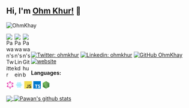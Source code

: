 ## Hi, I'm [Ohm Khur!](https://ohmkhur.com) 👋

<p align="left"> <img src="https://komarev.com/ghpvc/?username=OhmKhay&label=Views&color=blue&style=plastic" alt="OhmKhay" /> </p>

<a href="https://twitter.com/ohmkhur">
  <img align="left" alt="Pawan's Twitter" width="22px" src="https://cdn.jsdelivr.net/npm/simple-icons@v3/icons/twitter.svg" />
</a>
<a href="https://linkedin.com/in/ohm-khur">
  <img align="left" alt="Pawan's Linkdein" width="22px" src="https://cdn.jsdelivr.net/npm/simple-icons@v3/icons/linkedin.svg" />
</a>
<a href="https://github.com/OhmKhay">
  <img align="left" alt="Pawan's Github" width="22px" src="https://cdn.jsdelivr.net/npm/simple-icons@v3/icons/github.svg" />
</a>

<!-- <a href="https://www.facebook.com/ohmkhursai/">
  <img align="left" alt="Pawan's Facebook" width="22px" src="https://cdn.jsdelivr.net/npm/simple-icons@v3/icons/facebook.svg" />
</a> -->


<br/>
<br/>


[![Twitter: ohmkhur](https://img.shields.io/twitter/follow/ohmkhur?style=social)](https://twitter.com/ohmkhur)
[![Linkedin: ohmkhur](https://img.shields.io/badge/-ohmkhur-blue?style=flat-square&logo=Linkedin&logoColor=white&link=https://www.linkedin.com/in/ohm-khur/)](https://www.linkedin.com/in/ohm-khur/)
[![GitHub OhmKhay](https://img.shields.io/github/followers/OhmKhay?label=follow&style=social)](https://github.com/OhmKhay)
[![website](https://img.shields.io/badge/PortfolioWebsite-ohmkhur.com-2648ff?style=flat-square&logo=google-chrome)](https://www.ohmkhur.com/)


**Languages:**  


<code><img height="20" src="https://raw.githubusercontent.com/github/explore/80688e429a7d4ef2fca1e82350fe8e3517d3494d/topics/graphql/graphql.png"></code>
<code><img height="20" src="https://raw.githubusercontent.com/github/explore/80688e429a7d4ef2fca1e82350fe8e3517d3494d/topics/react/react.png"></code>
<code><img height="20" src="https://raw.githubusercontent.com/github/explore/80688e429a7d4ef2fca1e82350fe8e3517d3494d/topics/javascript/javascript.png"></code>
<code><img height="20" src="https://raw.githubusercontent.com/github/explore/80688e429a7d4ef2fca1e82350fe8e3517d3494d/topics/typescript/typescript.png"></code>
<code><img height="20" src="https://raw.githubusercontent.com/github/explore/80688e429a7d4ef2fca1e82350fe8e3517d3494d/topics/nodejs/nodejs.png"></code>    

<a href="https://github.com/OhmKhay">
  <img align="center" src="https://github-readme-stats.vercel.app/api/top-langs/?username=OhmKhay&theme=light&hide_langs_below=1" />
</a>
<a href="https://github.com/OhmKhay">
 <img align="center" src="https://github-readme-stats.vercel.app/api?username=OhmKhay&show_icons=true&theme=light&line_height=27" alt="Pawan's github stats"/>
</a>


